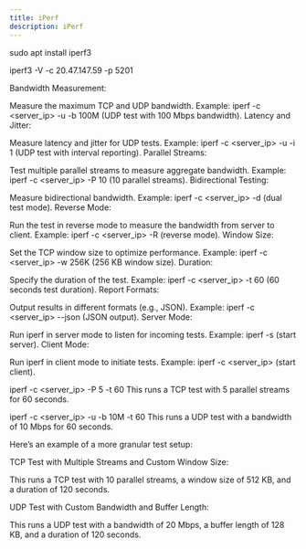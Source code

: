 ```yaml
---
title: iPerf
description: iPerf
---
```


sudo apt install iperf3

iperf3 -V -c 20.47.147.59 -p 5201

Bandwidth Measurement:

Measure the maximum TCP and UDP bandwidth.
Example: iperf -c <server_ip> -u -b 100M (UDP test with 100 Mbps bandwidth).
Latency and Jitter:

Measure latency and jitter for UDP tests.
Example: iperf -c <server_ip> -u -i 1 (UDP test with interval reporting).
Parallel Streams:

Test multiple parallel streams to measure aggregate bandwidth.
Example: iperf -c <server_ip> -P 10 (10 parallel streams).
Bidirectional Testing:

Measure bidirectional bandwidth.
Example: iperf -c <server_ip> -d (dual test mode).
Reverse Mode:

Run the test in reverse mode to measure the bandwidth from server to client.
Example: iperf -c <server_ip> -R (reverse mode).
Window Size:

Set the TCP window size to optimize performance.
Example: iperf -c <server_ip> -w 256K (256 KB window size).
Duration:

Specify the duration of the test.
Example: iperf -c <server_ip> -t 60 (60 seconds test duration).
Report Formats:

Output results in different formats (e.g., JSON).
Example: iperf -c <server_ip> --json (JSON output).
Server Mode:

Run iperf in server mode to listen for incoming tests.
Example: iperf -s (start server).
Client Mode:

Run iperf in client mode to initiate tests.
Example: iperf -c <server_ip> (start client).



iperf -c <server_ip> -P 5 -t 60
This runs a TCP test with 5 parallel streams for 60 seconds.



iperf -c <server_ip> -u -b 10M -t 60
This runs a UDP test with a bandwidth of 10 Mbps for 60 seconds.

Here’s an example of a more granular test setup:

TCP Test with Multiple Streams and Custom Window Size:


This runs a TCP test with 10 parallel streams, a window size of 512 KB, and a duration of 120 seconds.

UDP Test with Custom Bandwidth and Buffer Length:


This runs a UDP test with a bandwidth of 20 Mbps, a buffer length of 128 KB, and a duration of 120 seconds.